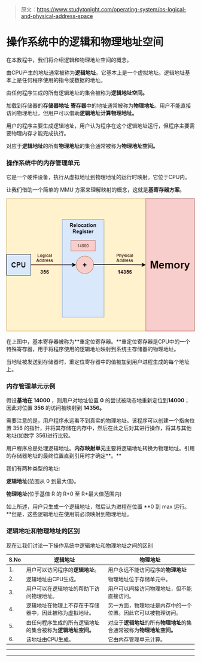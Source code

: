> 原文：<https://www.studytonight.com/operating-system/os-logical-and-physical-address-space>

# 操作系统中的逻辑和物理地址空间

在本教程中，我们将介绍逻辑和物理地址空间的概念。

由CPU产生的地址通常被称为**逻辑地址**。它基本上是一个虚拟地址。逻辑地址基本上是任何程序使用的指令或数据的地址。

由任何程序生成的所有逻辑地址的集合被称为**逻辑地址空间。**

加载到存储器的**存储器地址** **寄存器**中的地址通常被称为**物理地址**。用户不能直接访问物理地址，但用户可以借助**逻辑地址计算物理地址。**

用户的程序主要生成逻辑地址，用户认为程序在这个逻辑地址运行，但程序主要需要物理内存才能完成执行。

对应于**逻辑地址**的所有**物理地址**的集合通常被称为**物理地址空间。**

### 操作系统中的内存管理单元

它是一个硬件设备，执行从虚拟地址到物理地址的运行时映射。它位于CPU内。

让我们借助一个简单的 MMU 方案来理解映射的概念，这就是**基寄存器方案**。

![](img/6dfa9aac9f5086382a76018ae129c66b.png)

在上图中，基本寄存器被称为**重定位寄存器。**重定位寄存器是CPU中的一个特殊寄存器，用于将程序使用的逻辑地址映射到系统主存储器的物理地址。

当地址被发送到存储器时，重定位寄存器中的值被加到用户进程生成的每个地址上。

### 内存管理单元示例

假设**基地在 14000** ，则用户对地址位置 **0** 的尝试被动态地重新定位到**14000**；因此对位置 **356** 的访问被映射到 **14356。**

需要注意的是，用户程序永远看不到真实的物理地址。该程序可以创建一个指向位置 356 的指针，并将其存储在内存中，然后在此之后对其进行操作，将其与其他地址(如数字 356)进行比较。

用户程序总是处理逻辑地址。**内存映射单元**主要将逻辑地址转换为物理地址。引用的存储器地址的最终位置直到引用时才确定**。**

我们有两种类型的地址:

**逻辑地址**(范围从 0 到最大值)。

**物理地址**(位于基值 R 的 R+0 至 R+最大值范围内)

如上所述，用户只生成一个逻辑地址，然后认为进程在位置 **0 到 max 运行。**但是，这些逻辑地址在使用前必须映射到物理地址。

### 逻辑地址和物理地址的区别

现在让我们讨论一下操作系统中逻辑地址和物理地址之间的区别

| S.No | 逻辑地址 | 物理地址 |
| --- | --- | --- |
| 1. | 用户可以访问程序的**逻辑地址**。 | 用户永远不能访问程序的**物理地址** |
| 2. | 逻辑地址由CPU生成。 | 物理地址位于存储单元中。 |
| 3. | 用户可以在逻辑地址的帮助下访问物理地址。 | 用户可以间接访问物理地址，但不能直接访问。 |
| 4. | 逻辑地址在物理上不存在于存储器中，因此被称为虚拟地址。 | 另一方面，物理地址是内存中的一个位置。因此它可以被物理访问。 |
| 5. | 由任何程序生成的所有逻辑地址的集合被称为**逻辑地址空间。** | 对应于**逻辑地址**的所有**物理地址**的集合通常被称为**物理地址空间。** |
| 6. | 该地址由CPU生成。 | 它由内存管理单元计算。 |



* * *

* * *